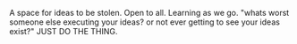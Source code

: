 A space for ideas to be stolen.
Open to all.
Learning as we go.
"whats worst someone else executing your ideas? or not ever getting to see your ideas exist?"
JUST DO THE THING.
